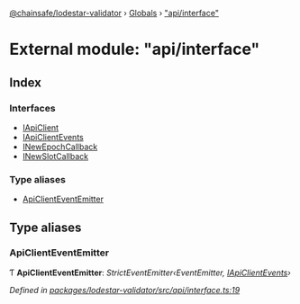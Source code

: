 [@chainsafe/lodestar-validator](../README.md) › [Globals](../globals.md) › ["api/interface"](_api_interface_.md)

# External module: "api/interface"

## Index

### Interfaces

* [IApiClient](../interfaces/_api_interface_.iapiclient.md)
* [IApiClientEvents](../interfaces/_api_interface_.iapiclientevents.md)
* [INewEpochCallback](../interfaces/_api_interface_.inewepochcallback.md)
* [INewSlotCallback](../interfaces/_api_interface_.inewslotcallback.md)

### Type aliases

* [ApiClientEventEmitter](_api_interface_.md#apiclienteventemitter)

## Type aliases

###  ApiClientEventEmitter

Ƭ **ApiClientEventEmitter**: *StrictEventEmitter‹EventEmitter, [IApiClientEvents](../interfaces/_api_interface_.iapiclientevents.md)›*

*Defined in [packages/lodestar-validator/src/api/interface.ts:19](https://github.com/ChainSafe/lodestar/blob/53533586a/packages/lodestar-validator/src/api/interface.ts#L19)*
